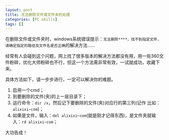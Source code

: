 ```yaml
---
layout: post
title: 无法删除文件或文件夹的处理
categories: [PC skills]
tags: []
---
```


在删除文件或文件夹时，windows系统错误提示：`无法删除****，找不到指定文件，请确定指定的路径及文件名是否正确`的解决方法……

经常有人会碰到这个问题，网上找了很多版本的解决方法都没有用，用一些360文件粉碎，优化大师粉碎也不行，但这一个方法需非常有效，一试就成功，收藏下来。

具体方法如下，请一步步进行，一定可以解决你的难题。

1. 启用一个cmd；
1. 到要删除的文件(夹)的上一层目录下；
1. 运行命令：`dir /x`，然后记下要删除的文件(夹)对应行的第三列(记作 比如：`alixixi~com`)；
1. 如果是文件，输入：`del alixixi~com`(就是刚才记得东西)，是文件夹就输入：`rd alixixi~com`；

大功告成！